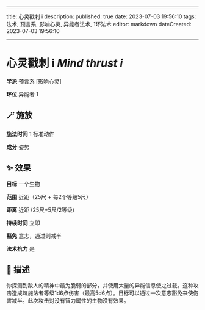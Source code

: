
---
title: 心灵戳刺 i
description: 
published: true
date: 2023-07-03 19:56:10
tags: 法术, 预言系, 影响心灵, 异能者法术, 1环法术
editor: markdown
dateCreated: 2023-07-03 19:56:10

---

# **心灵戳刺 i** *Mind thrust i*

**学派** 预言系 \[影响心灵\] 

**环位** 异能者 1

## 🪄 施放

**施法时间** 1 标准动作

**成分** 姿势

## ✨ 效果 

**目标** 一个生物 

**范围** 近距（25尺 + 每2个等级5尺）

**距离** 近距 (25尺+5尺/2等级)  

**持续时间** 立即 

**豁免** 意志，通过则减半

**法术抗力** 是

## 📖 描述

你探测到敌人的精神中最为脆弱的部分，并使用大量的异能信息使之过载。这种攻击造成每施法者等级1d6点伤害（最高5d6点）。目标可以通过一次意志豁免来使伤害减半。此次攻击对没有智力属性的生物没有效果。
    